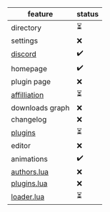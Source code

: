 feature|status
------|-------
directory|⏳
settings|❌
[discord](https://discord.gg/Dk5EJRBZTB)|✔️
homepage|✔️
plugin page|❌
[affilliation](https://discord.gg/wJACBEA8PF)|⏳
downloads graph|❌
changelog|❌
[plugins](https://github.com/LuaLighter/Infinite-Store/tree/main/plugins)|⏳
editor|❌
animations|✔️
[authors.lua](https://github.com/LuaLighter/Infinite-Store/blob/main/authors.lua)|❌
[plugins.lua](https://github.com/LuaLighter/Infinite-Store/blob/main/plugins.lua)|❌
[loader.lua](https://github.com/LuaLighter/Infinite-Store/blob/main/authors.lua)|⏳
